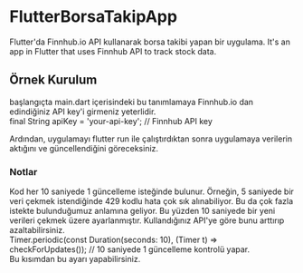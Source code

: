 # FlutterBorsaTakipApp
Flutter'da Finnhub.io API kullanarak borsa takibi yapan bir uygulama.
It's an app in Flutter that uses Finnhub API to track stock data.


## Örnek Kurulum
başlangıçta main.dart içerisindeki bu tanımlamaya Finnhub.io dan edindiğiniz API key'i girmeniz yeterlidir. 
<br>
final String apiKey = 'your-api-key'; // Finnhub API key
<br>

Ardından, uygulamayı flutter run ile çalıştırdıktan sonra uygulamaya verilerin aktığını ve güncellendiğini göreceksiniz.
<br>

### Notlar
Kod her 10 saniyede 1 güncelleme isteğinde bulunur. Örneğin, 5 saniyede bir veri çekmek istendiğinde 429 kodlu hata çok sık alınabiliyor. Bu da çok fazla istekte bulunduğumuz anlamına geliyor. Bu yüzden 10 saniyede bir yeni verileri çekmek üzere ayarlanmıştır. Kullandığınız API'ye göre bunu arttırıp azaltabilirsiniz.
<br>
Timer.periodic(const Duration(seconds: 10), (Timer t) => checkForUpdates()); // 10 saniyede 1 güncelleme kontrolü yapar.
<br>
Bu kısımdan bu ayarı yapabilirsiniz.



    
